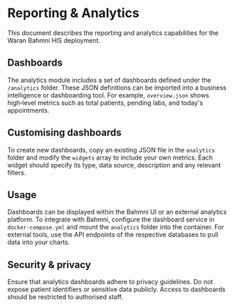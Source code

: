 # Reporting & Analytics

This document describes the reporting and analytics capabilities for the Waran Bahmni HIS deployment.

## Dashboards

The analytics module includes a set of dashboards defined under the `/analytics` folder. These JSON definitions can be imported into a business intelligence or dashboarding tool. For example, `overview.json` shows high‑level metrics such as total patients, pending labs, and today's appointments.

## Customising dashboards

To create new dashboards, copy an existing JSON file in the `analytics` folder and modify the `widgets` array to include your own metrics. Each widget should specify its type, data source, description and any relevant filters.

## Usage

Dashboards can be displayed within the Bahmni UI or an external analytics platform. To integrate with Bahmni, configure the dashboard service in `docker‑compose.yml` and mount the `analytics` folder into the container. For external tools, use the API endpoints of the respective databases to pull data into your charts.

## Security & privacy

Ensure that analytics dashboards adhere to privacy guidelines. Do not expose patient identifiers or sensitive data publicly. Access to dashboards should be restricted to authorised staff.
